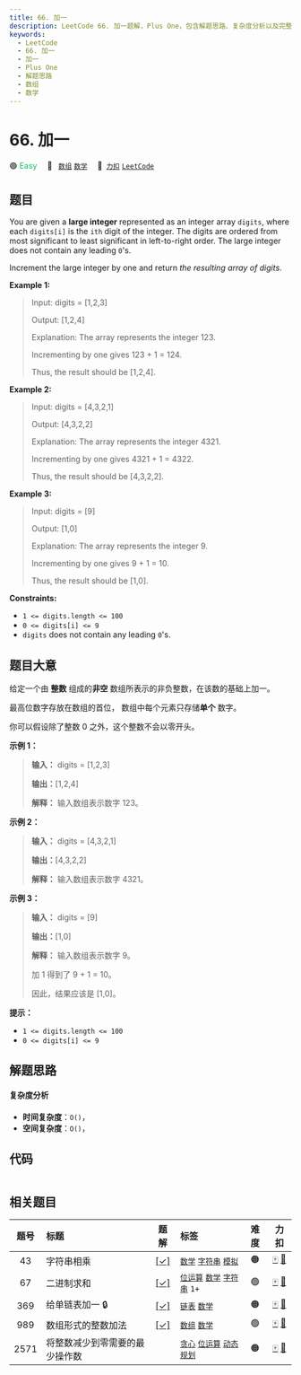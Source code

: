 ```yaml
---
title: 66. 加一
description: LeetCode 66. 加一题解，Plus One，包含解题思路、复杂度分析以及完整的 JavaScript 代码实现。
keywords:
  - LeetCode
  - 66. 加一
  - 加一
  - Plus One
  - 解题思路
  - 数组
  - 数学
---
```


# 66. 加一

🟢 <font color=#15bd66>Easy</font>&emsp; 🔖&ensp; [`数组`](/tag/array.md) [`数学`](/tag/math.md)&emsp; 🔗&ensp;[`力扣`](https://leetcode.cn/problems/plus-one) [`LeetCode`](https://leetcode.com/problems/plus-one)

## 题目

You are given a **large integer** represented as an integer array `digits`,
where each `digits[i]` is the `ith` digit of the integer. The digits are
ordered from most significant to least significant in left-to-right order. The
large integer does not contain any leading `0`'s.

Increment the large integer by one and return _the resulting array of digits_.



**Example 1:**

> Input: digits = [1,2,3]
> 
> Output: [1,2,4]
> 
> Explanation: The array represents the integer 123.
> 
> Incrementing by one gives 123 + 1 = 124.
> 
> Thus, the result should be [1,2,4].

**Example 2:**

> Input: digits = [4,3,2,1]
> 
> Output: [4,3,2,2]
> 
> Explanation: The array represents the integer 4321.
> 
> Incrementing by one gives 4321 + 1 = 4322.
> 
> Thus, the result should be [4,3,2,2].

**Example 3:**

> Input: digits = [9]
> 
> Output: [1,0]
> 
> Explanation: The array represents the integer 9.
> 
> Incrementing by one gives 9 + 1 = 10.
> 
> Thus, the result should be [1,0].

**Constraints:**

  * `1 <= digits.length <= 100`
  * `0 <= digits[i] <= 9`
  * `digits` does not contain any leading `0`'s.


## 题目大意

给定一个由 **整数** 组成的**非空** 数组所表示的非负整数，在该数的基础上加一。

最高位数字存放在数组的首位， 数组中每个元素只存储**单个** 数字。

你可以假设除了整数 0 之外，这个整数不会以零开头。



**示例  1：**

> 
> 
> 
> 
> 
> **输入：** digits = [1,2,3]
> 
> **输出：**[1,2,4]
> 
> **解释：** 输入数组表示数字 123。
> 
> 

**示例  2：**

> 
> 
> 
> 
> 
> **输入：** digits = [4,3,2,1]
> 
> **输出：**[4,3,2,2]
> 
> **解释：** 输入数组表示数字 4321。
> 
> 

**示例 3：**

> 
> 
> 
> 
> 
> **输入：** digits = [9]
> 
> **输出：**[1,0]
> 
> **解释：** 输入数组表示数字 9。
> 
> 加 1 得到了 9 + 1 = 10。
> 
> 因此，结果应该是 [1,0]。
> 
> 



**提示：**

  * `1 <= digits.length <= 100`
  * `0 <= digits[i] <= 9`


## 解题思路

#### 复杂度分析

- **时间复杂度**：`O()`，
- **空间复杂度**：`O()`，

## 代码

```javascript

```

## 相关题目

<!-- prettier-ignore -->
| 题号 | 标题 | 题解 | 标签 | 难度 | 力扣 |
| :------: | :------ | :------: | :------ | :------: | :------: |
| 43 | 字符串相乘 | [[✓]](/problem/0043.md) |  [`数学`](/tag/math.md) [`字符串`](/tag/string.md) [`模拟`](/tag/simulation.md) | 🟠 | [🀄️](https://leetcode.cn/problems/multiply-strings) [🔗](https://leetcode.com/problems/multiply-strings) |
| 67 | 二进制求和 | [[✓]](/problem/0067.md) |  [`位运算`](/tag/bit-manipulation.md) [`数学`](/tag/math.md) [`字符串`](/tag/string.md) `1+` | 🟢 | [🀄️](https://leetcode.cn/problems/add-binary) [🔗](https://leetcode.com/problems/add-binary) |
| 369 | 给单链表加一 🔒 | [[✓]](/problem/0369.md) |  [`链表`](/tag/linked-list.md) [`数学`](/tag/math.md) | 🟠 | [🀄️](https://leetcode.cn/problems/plus-one-linked-list) [🔗](https://leetcode.com/problems/plus-one-linked-list) |
| 989 | 数组形式的整数加法 | [[✓]](/problem/0989.md) |  [`数组`](/tag/array.md) [`数学`](/tag/math.md) | 🟢 | [🀄️](https://leetcode.cn/problems/add-to-array-form-of-integer) [🔗](https://leetcode.com/problems/add-to-array-form-of-integer) |
| 2571 | 将整数减少到零需要的最少操作数 |  |  [`贪心`](/tag/greedy.md) [`位运算`](/tag/bit-manipulation.md) [`动态规划`](/tag/dynamic-programming.md) | 🟠 | [🀄️](https://leetcode.cn/problems/minimum-operations-to-reduce-an-integer-to-0) [🔗](https://leetcode.com/problems/minimum-operations-to-reduce-an-integer-to-0) |